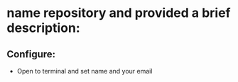 # name repository and provided a brief description:
 ## Configure:
  - Open to terminal and set name and your email 
